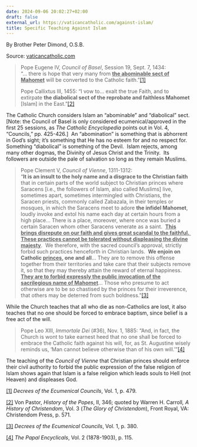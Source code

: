 ```yaml
---
date: 2024-09-06 20:02:27+02:00
draft: false
external_url: https://vaticancatholic.com/against-islam/
title: Specific Teaching Against Islam
---
```





By Brother Peter Dimond, O.S.B.

Source: [vaticancatholic.com](https://vaticancatholic.com/against-islam/)


<blockquote>
<p>Pope Eugene IV, <em>Council of Basel</em>, Session 19, Sept. 7, 1434:<br />“… there is hope that very many from <strong><u>the abominable sect of Mahomet</u></strong> will be converted to the Catholic faith.”<a href="#_edn1" name="_ednref1">[1]</a></p>
<p>Pope Callixtus III, 1455: “I vow to… exalt the true Faith, and to extirpate <strong>the diabolical sect of the reprobate and faithless Mahomet</strong> [Islam] in the East.”<a href="#_edn2" name="_ednref2">[2]</a></p>
</blockquote>
<p>The Catholic Church considers Islam an “abominable” and “diabolical” sect.  [Note: the Council of Basel is only considered ecumenical/approved in the first 25 sessions, as <em>The Catholic Encyclopedia</em> points out in Vol. 4, “Councils,” pp. 425-426.]  An “abomination” is something that is abhorrent in God’s sight; it’s something that He has no esteem for and no respect for.  Something “diabolical” is something of the Devil.  Islam rejects, among many other dogmas, the Divinity of Jesus Christ and the Trinity.  Its followers are outside the pale of salvation so long as they remain Muslims.</p>
<blockquote>
<p>Pope Clement V, <em>Council of Vienne</em>, 1311-1312:<br />“<strong>It is an insult to the holy name and a disgrace to the Christian faith</strong> that in certain parts of the world subject to Christian princes where Saracens [i.e., the followers of Islam, also called Muslims] live, sometimes apart, sometimes intermingled with Christians, the Saracen priests, commonly called Zabazala, in their temples or mosques, in which the Saracens meet to adore <strong>the infidel Mahomet</strong>, loudly invoke and extol his name each day at certain hours from a high place… There is a place, moreover, where once was buried a certain Saracen whom other Saracens venerate as a saint.  <strong><u>This brings disrepute on our faith and gives great scandal to the faithful.</u></strong><u>  <strong>These practices cannot be tolerated without displeasing the divine majesty</strong></u>.  We therefore, with the sacred council’s approval, strictly forbid such practices henceforth in Christian lands.  <strong>We enjoin on Catholic <u>princes</u>, one and all</strong>… They are to remove this offense together from their territories and take care that their subjects remove it, so that they may thereby attain the reward of eternal happiness.  <strong><u>They are to forbid expressly the public invocation of the sacrilegious name of Mahomet</u></strong>… Those who presume to act otherwise are to be so chastised by the princes for their irreverence, that others may be deterred from such boldness.”<a href="#_edn3" name="_ednref3">[3]</a></p>
</blockquote>
<p>While the Church teaches that all who die as non-Catholics are lost, it also teaches that no one should be forced to embrace baptism, since belief is a free act of the will. </p>
<blockquote>
<p>Pope Leo XIII, <em>Immortale Dei</em> (#36), Nov. 1, 1885: “And, in fact, the Church is wont to take earnest heed that no one shall be forced to embrace the Catholic faith against his will, for, as St. Augustine wisely reminds us, ‘Man cannot believe otherwise than of his own will.’”<a href="#_edn4" name="_ednref4">[4]</a></p>
</blockquote>

<p>The teaching of the <em>Council of Vienne</em> that Christian princes should enforce their civil authority to forbid the public expression of the false religion of Islam shows again that Islam is a false religion which leads souls to Hell (not Heaven) and displeases God.</p>

<div class="footnotes">
<div>
<p><a href="#_ednref1" name="_edn1">[1]</a> <em>Decrees of the Ecumenical Councils</em>, Vol. 1, p. 479.</p>
</div>
<div>
<p><a href="#_ednref2" name="_edn2">[2]</a> Von Pastor, <em>History of the Popes</em>, II, 346; quoted by Warren H. Carroll<em>, A History of Christendom</em>, Vol. 3 (<em>The Glory of Christendom</em>), Front Royal, VA: Christendom Press, p. 571.</p>
</div>
<div>
<p><a href="#_ednref3" name="_edn3">[3]</a> <em>Decrees of the Ecumenical Councils</em>, Vol. 1, p. 380.</p>
</div>
<div>
<p><a href="#_ednref4" name="_edn4">[4]</a> <em>The Papal Encyclicals</em>, Vol. 2 (1878-1903), p. 115.</p>
</div>
</div>
</div>
